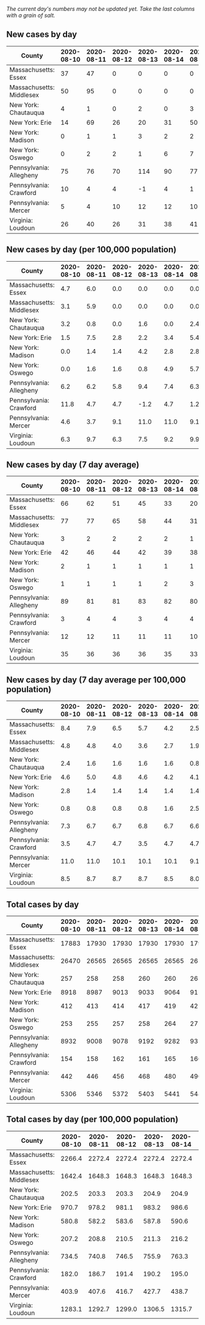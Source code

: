 _The current day's numbers may not be updated yet. Take the last columns with a grain of salt._
## New cases by day

| County | 2020-08-10 | 2020-08-11 | 2020-08-12 | 2020-08-13 | 2020-08-14 | 2020-08-15 | 2020-08-16 |
| --- | --- | --- | --- | --- | --- | --- | --- |
| Massachusetts: Essex | 37 | 47 | 0 | 0 | 0 | 0 |  |
| Massachusetts: Middlesex | 50 | 95 | 0 | 0 | 0 | 0 |  |
| New York: Chautauqua | 4 | 1 | 0 | 2 | 0 | 3 |  |
| New York: Erie | 14 | 69 | 26 | 20 | 31 | 50 | 33 |
| New York: Madison | 0 | 1 | 1 | 3 | 2 | 2 |  |
| New York: Oswego | 0 | 2 | 2 | 1 | 6 | 7 |  |
| Pennsylvania: Allegheny | 75 | 76 | 70 | 114 | 90 | 77 | 74 |
| Pennsylvania: Crawford | 10 | 4 | 4 | -1 | 4 | 1 | 2 |
| Pennsylvania: Mercer | 5 | 4 | 10 | 12 | 12 | 10 | 3 |
| Virginia: Loudoun | 26 | 40 | 26 | 31 | 38 | 41 | 29 |

## New cases by day (per 100,000 population)

| County | 2020-08-10 | 2020-08-11 | 2020-08-12 | 2020-08-13 | 2020-08-14 | 2020-08-15 | 2020-08-16 |
| --- | --- | --- | --- | --- | --- | --- | --- |
| Massachusetts: Essex | 4.7 | 6.0 | 0.0 | 0.0 | 0.0 | 0.0 |  |
| Massachusetts: Middlesex | 3.1 | 5.9 | 0.0 | 0.0 | 0.0 | 0.0 |  |
| New York: Chautauqua | 3.2 | 0.8 | 0.0 | 1.6 | 0.0 | 2.4 |  |
| New York: Erie | 1.5 | 7.5 | 2.8 | 2.2 | 3.4 | 5.4 | 3.6 |
| New York: Madison | 0.0 | 1.4 | 1.4 | 4.2 | 2.8 | 2.8 |  |
| New York: Oswego | 0.0 | 1.6 | 1.6 | 0.8 | 4.9 | 5.7 |  |
| Pennsylvania: Allegheny | 6.2 | 6.2 | 5.8 | 9.4 | 7.4 | 6.3 | 6.1 |
| Pennsylvania: Crawford | 11.8 | 4.7 | 4.7 | -1.2 | 4.7 | 1.2 | 2.4 |
| Pennsylvania: Mercer | 4.6 | 3.7 | 9.1 | 11.0 | 11.0 | 9.1 | 2.7 |
| Virginia: Loudoun | 6.3 | 9.7 | 6.3 | 7.5 | 9.2 | 9.9 | 7.0 |

## New cases by day (7 day average)

| County | 2020-08-10 | 2020-08-11 | 2020-08-12 | 2020-08-13 | 2020-08-14 | 2020-08-15 | 2020-08-16 |
| --- | --- | --- | --- | --- | --- | --- | --- |
| Massachusetts: Essex | 66 | 62 | 51 | 45 | 33 | 20 |  |
| Massachusetts: Middlesex | 77 | 77 | 65 | 58 | 44 | 31 |  |
| New York: Chautauqua | 3 | 2 | 2 | 2 | 2 | 1 |  |
| New York: Erie | 42 | 46 | 44 | 42 | 39 | 38 | 35 |
| New York: Madison | 2 | 1 | 1 | 1 | 1 | 1 |  |
| New York: Oswego | 1 | 1 | 1 | 1 | 2 | 3 |  |
| Pennsylvania: Allegheny | 89 | 81 | 81 | 83 | 82 | 80 | 82 |
| Pennsylvania: Crawford | 3 | 4 | 4 | 3 | 4 | 4 | 3 |
| Pennsylvania: Mercer | 12 | 12 | 11 | 11 | 11 | 10 | 8 |
| Virginia: Loudoun | 35 | 36 | 36 | 36 | 35 | 33 | 33 |

## New cases by day (7 day average per 100,000 population)

| County | 2020-08-10 | 2020-08-11 | 2020-08-12 | 2020-08-13 | 2020-08-14 | 2020-08-15 | 2020-08-16 |
| --- | --- | --- | --- | --- | --- | --- | --- |
| Massachusetts: Essex | 8.4 | 7.9 | 6.5 | 5.7 | 4.2 | 2.5 |  |
| Massachusetts: Middlesex | 4.8 | 4.8 | 4.0 | 3.6 | 2.7 | 1.9 |  |
| New York: Chautauqua | 2.4 | 1.6 | 1.6 | 1.6 | 1.6 | 0.8 |  |
| New York: Erie | 4.6 | 5.0 | 4.8 | 4.6 | 4.2 | 4.1 | 3.8 |
| New York: Madison | 2.8 | 1.4 | 1.4 | 1.4 | 1.4 | 1.4 |  |
| New York: Oswego | 0.8 | 0.8 | 0.8 | 0.8 | 1.6 | 2.5 |  |
| Pennsylvania: Allegheny | 7.3 | 6.7 | 6.7 | 6.8 | 6.7 | 6.6 | 6.7 |
| Pennsylvania: Crawford | 3.5 | 4.7 | 4.7 | 3.5 | 4.7 | 4.7 | 3.5 |
| Pennsylvania: Mercer | 11.0 | 11.0 | 10.1 | 10.1 | 10.1 | 9.1 | 7.3 |
| Virginia: Loudoun | 8.5 | 8.7 | 8.7 | 8.7 | 8.5 | 8.0 | 8.0 |

## Total cases by day

| County | 2020-08-10 | 2020-08-11 | 2020-08-12 | 2020-08-13 | 2020-08-14 | 2020-08-15 | 2020-08-16 |
| --- | --- | --- | --- | --- | --- | --- | --- |
| Massachusetts: Essex | 17883 | 17930 | 17930 | 17930 | 17930 | 17930 |  |
| Massachusetts: Middlesex | 26470 | 26565 | 26565 | 26565 | 26565 | 26565 |  |
| New York: Chautauqua | 257 | 258 | 258 | 260 | 260 | 263 |  |
| New York: Erie | 8918 | 8987 | 9013 | 9033 | 9064 | 9114 | 9147 |
| New York: Madison | 412 | 413 | 414 | 417 | 419 | 421 |  |
| New York: Oswego | 253 | 255 | 257 | 258 | 264 | 271 |  |
| Pennsylvania: Allegheny | 8932 | 9008 | 9078 | 9192 | 9282 | 9359 | 9433 |
| Pennsylvania: Crawford | 154 | 158 | 162 | 161 | 165 | 166 | 168 |
| Pennsylvania: Mercer | 442 | 446 | 456 | 468 | 480 | 490 | 493 |
| Virginia: Loudoun | 5306 | 5346 | 5372 | 5403 | 5441 | 5482 | 5511 |

## Total cases by day (per 100,000 population)

| County | 2020-08-10 | 2020-08-11 | 2020-08-12 | 2020-08-13 | 2020-08-14 | 2020-08-15 | 2020-08-16 |
| --- | --- | --- | --- | --- | --- | --- | --- |
| Massachusetts: Essex | 2266.4 | 2272.4 | 2272.4 | 2272.4 | 2272.4 | 2272.4 |  |
| Massachusetts: Middlesex | 1642.4 | 1648.3 | 1648.3 | 1648.3 | 1648.3 | 1648.3 |  |
| New York: Chautauqua | 202.5 | 203.3 | 203.3 | 204.9 | 204.9 | 207.2 |  |
| New York: Erie | 970.7 | 978.2 | 981.1 | 983.2 | 986.6 | 992.1 | 995.6 |
| New York: Madison | 580.8 | 582.2 | 583.6 | 587.8 | 590.6 | 593.5 |  |
| New York: Oswego | 207.2 | 208.8 | 210.5 | 211.3 | 216.2 | 221.9 |  |
| Pennsylvania: Allegheny | 734.5 | 740.8 | 746.5 | 755.9 | 763.3 | 769.6 | 775.7 |
| Pennsylvania: Crawford | 182.0 | 186.7 | 191.4 | 190.2 | 195.0 | 196.2 | 198.5 |
| Pennsylvania: Mercer | 403.9 | 407.6 | 416.7 | 427.7 | 438.7 | 447.8 | 450.5 |
| Virginia: Loudoun | 1283.1 | 1292.7 | 1299.0 | 1306.5 | 1315.7 | 1325.6 | 1332.6 |
